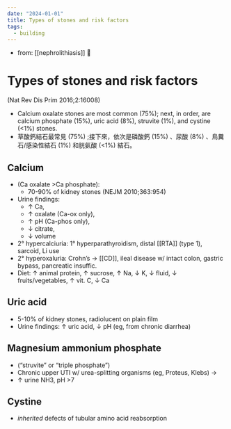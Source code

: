 ```yaml
---
date: "2024-01-01"
title: Types of stones and risk factors
tags:
  - building
---
```



- from: [[nephrolithiasis]] 󰒖

# Types of stones and risk factors

(Nat Rev Dis Prim 2016;2:16008)

- Calcium oxalate stones are most common (75%); next, in order, are calcium phosphate (15%), uric acid (8%), struvite (1%), and cystine (<1%) stones.
- 草酸鈣結石最常見 (75%) ;接下來，依次是磷酸鈣 (15%) 、尿酸 (8%) 、鳥糞石/感染性結石 (1%) 和胱氨酸 (<1%) 結石。

## Calcium

- (Ca oxalate >Ca phosphate):
  - 70-90% of kidney stones (NEJM 2010;363:954)
- Urine findings:
  - ↑ Ca,
  - ↑ oxalate (Ca-ox only),
  - ↑ pH (Ca-phos only),
  - ↓ citrate,
  - ↓ volume
- 2° hypercalciuria: 1° hyperparathyroidism, distal [[RTA]] (type 1), sarcoid, Li use
- 2° hyperoxaluria: Crohn’s → [[CD]], ileal disease w/ intact colon, gastric bypass, pancreatic insuffic.
- Diet: ↑ animal protein, ↑ sucrose, ↑ Na, ↓ K, ↓ fluid, ↓ fruits/vegetables, ↑ vit. C, ↓ Ca

## Uric acid

- 5-10% of kidney stones, radiolucent on plain film
- Urine findings: ↑ uric acid, ↓ pH (eg, from chronic diarrhea)

## Magnesium ammonium phosphate

- (“struvite” or “triple phosphate”)
- Chronic upper UTI w/ urea-splitting organisms (eg, Proteus, Klebs) →
- ↑ urine NH3, pH >7

## Cystine

- _inherited_ defects of tubular amino acid reabsorption
